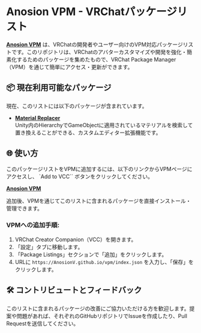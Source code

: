 # Anosion VPM - VRChatパッケージリスト

**[Anosion VPM](https://anosionv.github.io/vpm/)** は、VRChatの開発者やユーザー向けのVPM対応パッケージリストです。このリポジトリは、VRChatのアバターカスタマイズや開発を強化・簡素化するためのパッケージを集めたもので、VRChat Package Manager（VPM）を通じて簡単にアクセス・更新ができます。

## 📦 現在利用可能なパッケージ

現在、このリストには以下のパッケージが含まれています。

- **[Material Replacer](https://github.com/AnosionV/MaterialReplacer)**  
  Unity内のHierarchyでGameObjectに適用されているマテリアルを検索して置き換えることができる、カスタムエディター拡張機能です。

## 🌐 使い方

このパッケージリストをVPMに追加するには、以下のリンクからVPMページにアクセスし、 `Add to VCC`` ボタンをクリックしてください。

**[Anosion VPM](https://anosionv.github.io/vpm/)**

追加後、VPMを通じてこのリストに含まれるパッケージを直接インストール・管理できます。

### VPMへの追加手順:

1. VRChat Creator Companion（VCC）を開きます。
2. 「設定」タブに移動します。
3. 「Package Listings」セクションで「追加」をクリックします。
4. URLに `https://AnosionV.github.io/vpm/index.json` を入力し、「保存」をクリックします。

## 🛠️ コントリビュートとフィードバック

このリストに含まれるパッケージの改善にご協力いただける方を歓迎します。提案や問題があれば、それぞれのGitHubリポジトリでIssueを作成したり、Pull Requestを送信してください。
